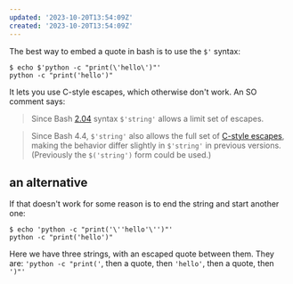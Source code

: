 ```yaml
---
updated: '2023-10-20T13:54:09Z'
created: '2023-10-20T13:54:09Z'
---
```

The best way to embed a quote in bash is to use the `$'` syntax:

```
$ echo $'python -c "print(\'hello\')"'
python -c "print('hello')"
```

It lets you use C-style escapes, which otherwise don't work. An SO comment says:

> Since Bash [2.04](http://wiki.bash-hackers.org/scripting/bashchanges) syntax `$'string'` allows a limit set of escapes.

> Since Bash 4.4, `$'string'` also allows the full set of [C-style escapes](https://en.wikipedia.org/wiki/Escape_sequences_in_C#Table_of_escape_sequences), making the behavior differ slightly in `$'string'` in previous versions. (Previously the `$('string')` form could be used.)

## an alternative

If that doesn't work for some reason is to end the string and start another one:

```
$ echo 'python -c "print('\''hello'\'')"'
python -c "print('hello')"
```

Here we have three strings, with an escaped quote between them. They are: `'python -c "print('`, then a quote, then `'hello'`, then a quote, then `')"'`

